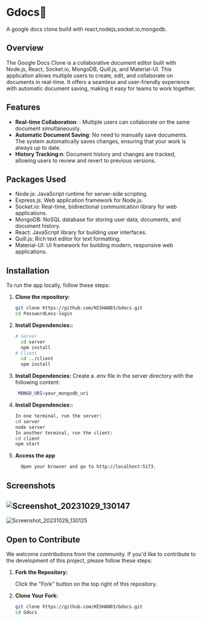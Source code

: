 <div align="Left">
  <h1>Gdocs🚀</h1>
  <p>
    A google docs clone build with react,nodejs,socket.io,mongodb.
  </p>
</div>

## Overview

The Google Docs Clone is a collaborative document editor built with Node.js, React, Socket.io, MongoDB, Quill.js, and Material-UI. 
This application allows multiple users to create, edit, and collaborate on documents in real-time. It offers a seamless and user-friendly experience with automatic document saving, 
making it easy for teams to work together.

## Features

 - **Real-time Collaboration**: : Multiple users can collaborate on the same document simultaneously.
 - **Automatic Document Saving**:  No need to manually save documents. The system automatically saves changes, ensuring that your work is always up to date.
 - **History Tracking:n**: Document history and changes are tracked, allowing users to review and revert to previous versions.


## Packages  Used

- Node.js: JavaScript runtime for server-side scripting.
- Express.js: Web application framework for Node.js.
- Socket.io: Real-time, bidirectional communication library for web applications.
- MongoDB: NoSQL database for storing user data, documents, and document history.
- React: JavaScript library for building user interfaces.
- Quill.js: Rich text editor for text formatting.
- Material-UI: UI framework for building modern, responsive web applications.

## Installation

To run the app locally, follow these steps:

1. **Clone the repository:**

   ```sh
   git clone https://github.com/HISHAN03/Gdocs.git
   cd PasswordLess-login

2. **Install Dependencies::**
   ```sh
   # Server
     cd server
     npm install
   # Client
     cd ../client
     npm install
3. **Install Dependencies:**
   Create a .env file in the server directory with the following content:
   ```sh
    MONGO_URI=your_mongodb_uri
4. **Install Dependencies::**
   ```sh
   In one terminal, run the server:
   cd server
   node server
   In another terminal, run the client:
   cd client
   npm start
5. **Access the app**
   ```sh
     Open your browser and go to http://localhost:5173.


## Screenshots

![Screenshot_20231029_130147](https://github.com/HISHAN03/PasswordLess-login/assets/108483712/6d9e811f-fd52-478f-a69e-3c5a681050cc)
- 
![Screenshot_20231029_130125](https://github.com/HISHAN03/PasswordLess-login/assets/108483712/9f2e4f89-c3e8-4225-a41e-fecf0ca3d9b5)


## Open to Contribute

We welcome contributions from the community. If you'd like to contribute to the development of this project, please follow these steps:

1. **Fork the Repository:**

   Click the "Fork" button on the top right of this repository.

2. **Clone Your Fork:**

   ```sh
   git clone https://github.com/HISHAN03/Gdocs.git
   cd Gdocs
